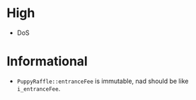 # High

- DoS

# Informational

- `PuppyRaffle::entranceFee` is immutable, nad should be like `i_entranceFee`.
